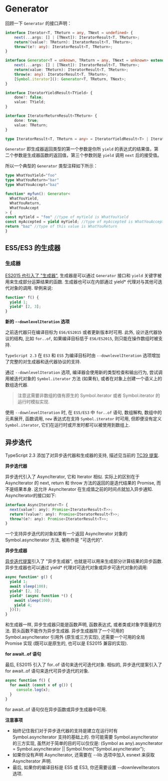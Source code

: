 # Generator

回顾一下 `Generator` 的接口声明：

```ts
interface Iterator<T, TReturn = any, TNext = undefined> {
    next(...args: [] | [TNext]): IteratorResult<T, TReturn>;
    return?(value?: TReturn): IteratorResult<T, TReturn>;
    throw?(e?: any): IteratorResult<T, TReturn>;
}

interface Generator<T = unknown, TReturn = any, TNext = unknown> extends Iterator<T, TReturn, TNext> {
    next(...args: [] | [TNext]): IteratorResult<T, TReturn>;
    return(value: TReturn): IteratorResult<T, TReturn>;
    throw(e: any): IteratorResult<T, TReturn>;
    [Symbol.iterator](): Generator<T, TReturn, TNext>;
}

interface IteratorYieldResult<TYield> {
    done?: false;
    value: TYield;
}

interface IteratorReturnResult<TReturn> {
    done: true;
    value: TReturn;
}

type IteratorResult<T, TReturn = any> = IteratorYieldResult<T> | IteratorReturnResult<TReturn>;
```

`Generator` 即生成器返回类型的第一个参数是你所 `yield` 的表达式的结果值，第二个参数是生成器函数的返回值，第三个参数则是 `yield` 调用 `next` 后的接受值。

所以一个典型的 `Generator` 类型注释如下所示：

```ts
type WhatYouYield="foo"
type WhatYouReturn="bar"
type WhatYouAccept="baz"

function* myfun(): Generator<
  WhatYouYield,
  WhatYouReturn,
  WhatYouAccept
> {
const myYield = "foo" //type of myYield is WhatYouYield
const myAccepted = yield myYield; //type of myAccepted is WhatYouAccept
return "baz" //type of this value is WhatYouReturn 
}
```



## ES5/ES3 的生成器

### 生成器

[ES2015 也引入了 "生成器"](https://link.zhihu.com/?target=http%3A//www.ecma-international.org/ecma-262/6.0/%23sec-generatorfunction-objects), 生成器是可以通过 `Generator` 接口和 `yield` 关键字被用来生成部分运算结果的函数. 生成器也可以在内部通过 yield* 代理对与其他可迭代对象的调用. 举例来说:

```js
function* f() {
  yield 1;
  yield* [2, 3];
}
```

**新的 `--downlevelIteration` 选项**

之前迭代器只在编译目标为 `ES6/ES2015` 或者更新版本时可用. 此外, 设计迭代器协议的结构, 比如 `for..of`, 如果编译目标低于 `ES6/ES2015`, 则只能在操作数组时被支持.

`TypeScript 2.3` 在 `ES3` 和 `ES5` 为编译目标时由 `--downlevelIteration` 选项增加了完整的对生成器和迭代器协议的支持.

通过 `--downlevelIteration` 选项, 编译器会使用新的类型检查和输出行为, 尝试调用被迭代对象的 `Symbol.iterator` 方法 (如果有), 或者在对象上创建一个语义上的数组迭代器.

> 注意这需要非数组的值有原生的 Symbol.iterator 或者 Symbol.iterator 的运行时模拟实现.

使用 `--downlevelIteration` 时, 在 `ES5/ES3` 中 `for..of` 语句, 数组解构, 数组中的元素展开, 函数调用, `new` 表达式在支持 `Symbol.iterator` 时可用, 但即便没有定义 `Symbol.iterator`, 它们在运行时或开发时都可以被使用到数组上.

## 异步迭代

TypeScript 2.3 添加了对异步迭代器和生成器的支持, 描述见当前的 [TC39 提案](https://link.zhihu.com/?target=https%3A//github.com/tc39/proposal-async-iteration).

**异步迭代器**

异步迭代引入了 AsyncIterator, 它和 Iterator 相似. 实际上的区别在于 AsyncIterator 的 next, return 和 throw 方法的返回的是迭代结果的 Promise, 而不是结果本身. 这允许 AsyncIterator 在生成值之前的时间点就加入异步通知. AsyncIterator的接口如下:

```js
interface AsyncIterator<T> {
  next(value?: any): Promise<IteratorResult<T>>;
  return?(value?: any): Promise<IteratorResult<T>>;
  throw?(e?: any): Promise<IteratorResult<T>>;
}
```

一个支持异步迭代的对象如果有一个返回 AsyncIterator 对象的 Symbol.asyncIterator 方法, 被称作是 "可迭代的".

**异步生成器**

[异步迭代提案](https://link.zhihu.com/?target=https%3A//github.com/tc39/proposal-async-iteration)引入了 "异步生成器", 也就是可以用来生成部分计算结果的异步函数. 异步生成器也可以通过 yield* 代理对可迭代对象或异步可迭代对象的调用:

```js
async function* g() {
  yield 1;
  await sleep(100);
  yield* [2, 3];
  yield* (async function *() {
    await sleep(100);
    yield 4;
  })();
}
```

和生成器一样, 异步生成器只能是函数声明, 函数表达式, 或者类或对象字面量的方法. 箭头函数不能作为异步生成器. 异步生成器除了一个可用的 Symbol.asyncIterator 引用外 (原生或三方实现), 还需要一个可用的全局 Promise 实现 (既可以是原生的, 也可以是 ES2015 兼容的实现).

**for await..of 语句**

最后, ES2015 引入了 for..of 语句来迭代可迭代对象. 相似的, 异步迭代提案引入了 for await..of 语句来迭代可异步迭代的对象.

```js
async function f() {
  for await (const x of g()) {
     console.log(x);
  }
}
```

for await..of 语句仅在异步函数或异步生成器中可用.

**注意事项**

- 始终记住我们对于异步迭代器的支持是建立在运行时有 Symbol.asyncIterator 支持的基础上的. 你可能需要 Symbol.asyncIterator 的三方实现, 虽然对于简单的目的可以仅仅是: (Symbol as any).asyncIterator = Symbol.asyncIterator || Symbol.from("Symbol.asyncIterator");
- 如果你没有声明 AsyncIterator, 还需要在 --lib 选项中加入 esnext 来获取 AsyncIterator 声明.
- 最后, 如果你的编译目标是 ES5 或 ES3, 你还需要设置 --downlevelIterators 选项.